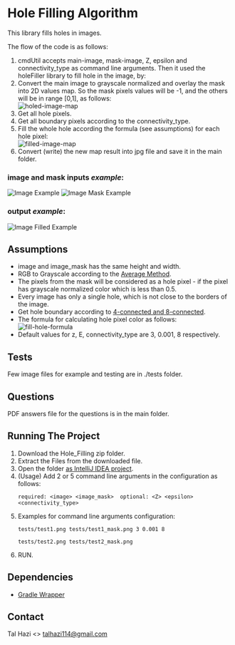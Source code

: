 # Hole Filling Algorithm

This library fills holes in images.

The flow of the code is as follows:

1. cmdUtil accepts main-image, mask-image, Z, epsilon and connectivity_type as command line arguments.
   Then it used the holeFiller library to fill hole in the image, by:
2. Convert the main image to grayscale normalized and overlay the mask into 2D values map. So the mask pixels values will be -1, and the others will be in range [0,1], as follows: <br/>
   ![holed-image-map]
3. Get all hole pixels.
4. Get all boundary pixels according to the connectivity_type.
5. Fill the whole hole according the formula (see assumptions) for each hole pixel: <br/>
   ![filled-image-map]
6. Convert (write) the new map result into jpg file and save it in the main folder.


### image and mask inputs *example*: <br/>
![Image Example][image-example]
![Image Mask Example][image-mask-example] <br/>
### output *example*: <br/>
![Image Filled Example][image-filled-example]


## Assumptions
* image and image_mask has the same height and width.
* RGB to Grayscale according to the [Average Method](https://www.dynamsoft.com/blog/insights/image-processing/image-processing-101-color-space-conversion/).
* The pixels from the mask will be considered as a hole pixel - if the pixel has grayscale normalized color which is less than 0.5.
* Every image has only a single hole, which is not close to the borders of the image.
* Get hole boundary according to [4-connected and 8-connected](http://en.wikipedia.org/wiki/Pixel_connectivity).
* The formula for calculating hole pixel color as follows: <br/>
  ![fill-hole-formula]
* Default values for z, E, connectivity_type are 3, 0.001, 8 respectively.

## Tests
Few image files for example and testing are in ./tests folder.

## Questions
PDF answers file for the questions is in the main folder.


## Running The Project
1. Download the Hole_Filling zip folder.
2. Extract the Files from the downloaded file.
3. Open the folder [as IntelliJ IDEA project](https://www.jetbrains.com/help/idea/import-project-or-module-wizard.html).
4. (Usage) Add 2 or 5 command line arguments in the configuration as follows: <br/>
   ```
   required: <image> <image_mask>  optional: <Z> <epsilon> <connectivity_type>
    ```
5. Examples for command line arguments configuration: <br/>
    ```
    tests/test1.png tests/test1_mask.png 3 0.001 8
    ```
    ```
    tests/test2.png tests/test2_mask.png
    ```
6. RUN.


## Dependencies
* [Gradle Wrapper](https://docs.gradle.org/current/userguide/gradle_wrapper.html)


## Contact

Tal Hazi <> [talhazi114@gmail.com](mailto:talhazi114@gmail.com)




[image-example]: ./tests/test1.png
[image-mask-example]: ./tests/test1_mask.png
[image-filled-example]: ./tests/test1_output.jpg
[filled-image-map]: ./images/filledImage.png
[holed-image-map]: ./images/holedImage.png
[fill-hole-formula]: ./images/fillHoleFormula.png

